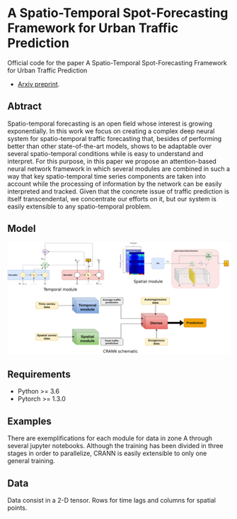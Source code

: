 # A Spatio-Temporal Spot-Forecasting Framework for Urban Traffic Prediction

Official code for the paper A Spatio-Temporal Spot-Forecasting Framework for Urban Traffic Prediction
- [Arxiv preprint](https://arxiv.org/abs/2003.13977).

## Abtract
Spatio-temporal forecasting is an open field whose interest is growing exponentially. In this work we focus on creating a complex deep neural system for spatio-temporal traffic forecasting that, besides of performing better than other state-of-the-art models, shows to be adaptable over several spatio-temporal conditions while is easy to understand and interpret. For this purpose, in this paper we propose an attention-based neural network framework in which several modules are combined in such a way that key spatio-temporal time series components are taken into account while the processing of information by the network can be easily interpreted and tracked. Given that the concrete issue of traffic prediction is itself transcendental, we concentrate our efforts on it, but our system is easily extensible to any spatio-temporal problem.

## Model
![alt text](images/comb.png "model")


## Requirements
* Python >= 3.6
* Pytorch >= 1.3.0

## Examples
There are exemplifications for each module for data in zone A through several jupyter notebooks. Although the training has been divided in three stages in order to parallelize, CRANN is easily extensible to only one general training.

## Data
Data consist in a 2-D tensor. Rows for time lags and columns for spatial points. 

